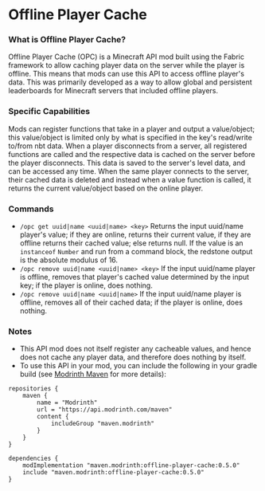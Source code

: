 # Offline Player Cache

### What is Offline Player Cache?

Offline Player Cache (OPC) is a Minecraft API mod built using the Fabric framework to allow caching player data on the server while the player is offline. This means that mods can use this API to access offline player's data. This was primarily developed as a way to allow global and persistent leaderboards for Minecraft servers that included offline players.

### Specific Capabilities

Mods can register functions that take in a player and output a value/object; this value/object is limited only by what is specified in the key's read/write to/from nbt data. When a player disconnects from a server, all registered functions are called and the respective data is cached on the server before the player disconnects. This data is saved to the server's level data, and can be accessed any time. When the same player connects to the server, their cached data is deleted and instead when a value function is called, it returns the current value/object based on the online player.

### Commands

 - `/opc get uuid|name <uuid|name> <key>` Returns the input uuid/name player's value; if they are online, returns their current value, if they are offline returns their cached value; else returns null. If the value is an `instanceof` `Number` and run from a command block, the redstone output is the absolute modulus of 16.
 - `/opc remove uuid|name <uuid|name> <key>` If the input uuid/name player is offline, removes that player's cached value determined by the input key; if the player is online, does nothing.
 - `/opc remove uuid|name <uuid|name>` If the input uuid/name player is offline, removes all of their cached data; if the player is online, does nothing.
 
### Notes

 - This API mod does not itself register any cacheable values, and hence does not cache any player data, and therefore does nothing by itself. 
 - To use this API in your mod, you can include the following in your gradle build (see [Modrinth Maven](https://docs.modrinth.com/docs/tutorials/maven/) for more details):
 
```
repositories {
    maven {
        name = "Modrinth"
        url = "https://api.modrinth.com/maven"
        content {
            includeGroup "maven.modrinth"
        }
    }
}
```
```
dependencies {
    modImplementation "maven.modrinth:offline-player-cache:0.5.0"
    include "maven.modrinth:offline-player-cache:0.5.0"
}
```